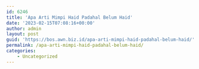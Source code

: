 ```yaml
---
id: 6246
title: 'Apa Arti Mimpi Haid Padahal Belum Haid'
date: '2023-02-15T07:08:16+00:00'
author: admin
layout: post
guid: 'https://bos.awn.biz.id/apa-arti-mimpi-haid-padahal-belum-haid/'
permalink: /apa-arti-mimpi-haid-padahal-belum-haid/
categories:
    - Uncategorized
---
```


